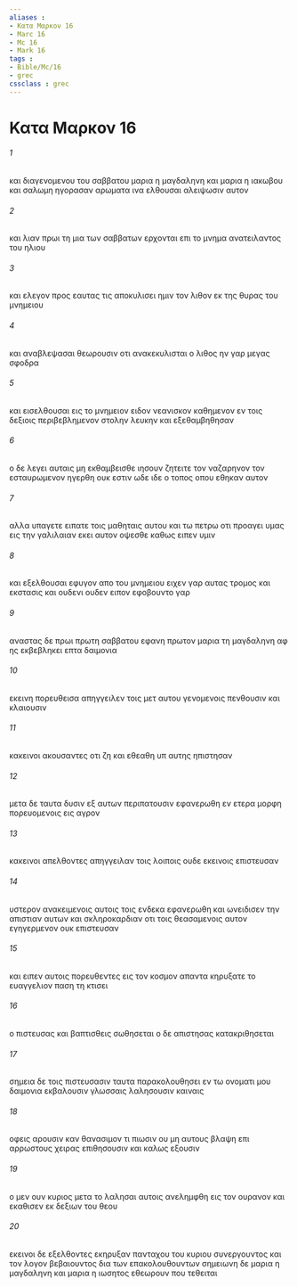 ```yaml
---
aliases : 
- Κατα Μαρκον 16
- Marc 16
- Mc 16
- Mark 16
tags : 
- Bible/Mc/16
- grec
cssclass : grec
---
```


# Κατα Μαρκον 16

###### 1
και διαγενομενου του σαββατου μαρια η μαγδαληνη και μαρια η ιακωβου και σαλωμη ηγορασαν αρωματα ινα ελθουσαι αλειψωσιν αυτον
###### 2
και λιαν πρωι τη μια των σαββατων ερχονται επι το μνημα ανατειλαντος του ηλιου
###### 3
και ελεγον προς εαυτας τις αποκυλισει ημιν τον λιθον εκ της θυρας του μνημειου
###### 4
και αναβλεψασαι θεωρουσιν οτι ανακεκυλισται ο λιθος ην γαρ μεγας σφοδρα
###### 5
και εισελθουσαι εις το μνημειον ειδον νεανισκον καθημενον εν τοις δεξιοις περιβεβλημενον στολην λευκην και εξεθαμβηθησαν
###### 6
ο δε λεγει αυταις μη εκθαμβεισθε ιησουν ζητειτε τον ναζαρηνον τον εσταυρωμενον ηγερθη ουκ εστιν ωδε ιδε ο τοπος οπου εθηκαν αυτον
###### 7
αλλα υπαγετε ειπατε τοις μαθηταις αυτου και τω πετρω οτι προαγει υμας εις την γαλιλαιαν εκει αυτον οψεσθε καθως ειπεν υμιν
###### 8
και εξελθουσαι εφυγον απο του μνημειου ειχεν γαρ αυτας τρομος και εκστασις και ουδενι ουδεν ειπον εφοβουντο γαρ
###### 9
αναστας δε πρωι πρωτη σαββατου εφανη πρωτον μαρια τη μαγδαληνη αφ ης εκβεβληκει επτα δαιμονια
###### 10
εκεινη πορευθεισα απηγγειλεν τοις μετ αυτου γενομενοις πενθουσιν και κλαιουσιν
###### 11
κακεινοι ακουσαντες οτι ζη και εθεαθη υπ αυτης ηπιστησαν
###### 12
μετα δε ταυτα δυσιν εξ αυτων περιπατουσιν εφανερωθη εν ετερα μορφη πορευομενοις εις αγρον
###### 13
κακεινοι απελθοντες απηγγειλαν τοις λοιποις ουδε εκεινοις επιστευσαν
###### 14
υστερον ανακειμενοις αυτοις τοις ενδεκα εφανερωθη και ωνειδισεν την απιστιαν αυτων και σκληροκαρδιαν οτι τοις θεασαμενοις αυτον εγηγερμενον ουκ επιστευσαν
###### 15
και ειπεν αυτοις πορευθεντες εις τον κοσμον απαντα κηρυξατε το ευαγγελιον παση τη κτισει
###### 16
ο πιστευσας και βαπτισθεις σωθησεται ο δε απιστησας κατακριθησεται
###### 17
σημεια δε τοις πιστευσασιν ταυτα παρακολουθησει εν τω ονοματι μου δαιμονια εκβαλουσιν γλωσσαις λαλησουσιν καιναις
###### 18
οφεις αρουσιν καν θανασιμον τι πιωσιν ου μη αυτους βλαψη επι αρρωστους χειρας επιθησουσιν και καλως εξουσιν
###### 19
ο μεν ουν κυριος μετα το λαλησαι αυτοις ανελημφθη εις τον ουρανον και εκαθισεν εκ δεξιων του θεου
###### 20
εκεινοι δε εξελθοντες εκηρυξαν πανταχου του κυριου συνεργουντος και τον λογον βεβαιουντος δια των επακολουθουντων σημειωνη δε μαρια η μαγδαληνη και μαρια η ιωσητος εθεωρουν που τεθειται

